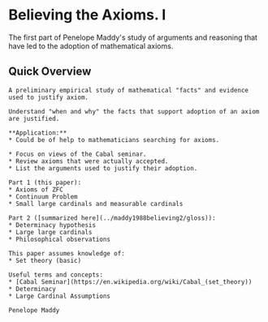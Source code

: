 # Believing the Axioms. I
The first part of Penelope Maddy's study of arguments and reasoning that have led to the adoption of mathematical axioms.

## Quick Overview
```{tabbed} Gloss
A preliminary empirical study of mathematical "facts" and evidence used to justify axiom.
```
```{tabbed} Goals 
Understand "when and why" the facts that support adoption of an axiom are justified.

**Application:**
* Could be of help to mathematicians searching for axioms.
```
```{tabbed} Method
* Focus on views of the Cabal seminar.
* Review axioms that were actually accepted.
* List the arguments used to justify their adoption.
```
```{tabbed} Organization
Part 1 (this paper):
* Axioms of ZFC
* Continuum Problem
* Small large cardinals and measurable cardinals

Part 2 ([summarized here](../maddy1988believing2/gloss)):
* Determinacy hypothesis
* Large large cardinals
* Philosophical observations
```
```{tabbed} Dependencies 
This paper assumes knowledge of:
* Set theory (basic)

Useful terms and concepts:
* [Cabal Seminar](https://en.wikipedia.org/wiki/Cabal_(set_theory))
* Determinacy
* Large Cardinal Assumptions

```
```{tabbed} Author
Penelope Maddy 
```
